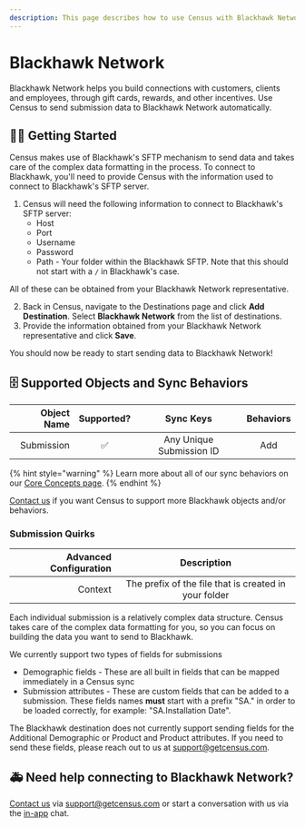 ```yaml
---
description: This page describes how to use Census with Blackhawk Network.
---
```


# Blackhawk Network

Blackhawk Network helps you build connections with customers, clients and employees, through gift cards, rewards, and other incentives. Use Census to send submission data to Blackhawk Network automatically.

## 🏃‍♀️ Getting Started

Census makes use of Blackhawk's SFTP mechanism to send data and takes care of the complex data formatting in the process. To connect to Blackhawk, you'll need to provide Census with the information used to connect to Blackhawk's SFTP server.

1. Census will need the following information to connect to Blackhawk's SFTP server:
    - Host
    - Port
    - Username
    - Password
    - Path - Your folder within the Blackhawk SFTP. Note that this should not start with a `/` in Blackhawk's case.

All of these can be obtained from your Blackhawk Network representative.

2. Back in Census, navigate to the Destinations page and click **Add Destination**. Select **Blackhawk Network** from the list of destinations.
3. Provide the information obtained from your Blackhawk Network representative and click **Save**.

You should now be ready to start sending data to Blackhawk Network!

## 🗄 Supported Objects and Sync Behaviors <a href="#supported-objects-and-sync-behaviors" id="supported-objects-and-sync-behaviors"></a>

| **Object Name** | **Supported?** | **Sync Keys**  | **Behaviors** |
| --------------: | :------------: | :------------: |:-------------:|
| Submission      |        ✅      | Any Unique Submission ID |      Add      |

{% hint style="warning" %}
Learn more about all of our sync behaviors on our [Core Concepts page](../basics/core-concept/#the-different-sync-behaviors).
{% endhint %}

[Contact us](mailto:support@getcensus.com) if you want Census to support more Blackhawk objects and/or behaviors.

### Submission Quirks

| **Advanced Configuration** | **Description**       |
| -------------------------: | :-------------------: |
|                    Context | The prefix of the file that is created in your folder |

Each individual submission is a relatively complex data structure. Census takes care of the complex data formatting for you, so you can focus on building the data you want to send to Blackhawk.

We currently support two types of fields for submissions
- Demographic fields - These are all built in fields that can be mapped immediately in a Census sync
- Submission attributes - These are custom fields that can be added to a submission. These fields names **must** start with a prefix "SA." in order to be loaded correctly, for example: "SA.Installation Date".

The Blackhawk destination does not currently support sending fields for the Additional Demographic or Product and Product attributes. If you need to send these fields, please reach out to us at [support@getcensus.com](mailto:support@getcensus.com).

## 🚑 Need help connecting to Blackhawk Network?

[Contact us](mailto:support@getcensus.com) via support@getcensus.com or start a conversation with us via the [in-app](https://app.getcensus.com) chat.

